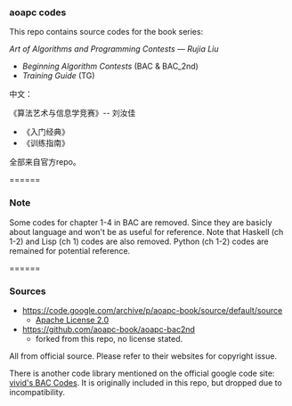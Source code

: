 ### aoapc codes

This repo contains source codes for the book series:

*Art of Algorithms and Programming Contests &mdash; Rujia Liu*
- *Beginning Algorithm Contests* (BAC & BAC_2nd)
- *Training Guide* (TG)

中文：

《算法艺术与信息学竞赛》-- 刘汝佳
- 《入门经典》
- 《训练指南》

全部来自官方repo。

======
### Note
Some codes for chapter 1-4 in BAC are removed. Since they are basicly about language and won't be as useful for reference. Note that Haskell (ch 1-2) and Lisp (ch 1) codes are also removed. Python (ch 1-2) codes are remained for potential reference.

======
### Sources

- https://code.google.com/archive/p/aoapc-book/source/default/source
	- [Apache License 2.0](http://www.apache.org/licenses/LICENSE-2.0)
- https://github.com/aoapc-book/aoapc-bac2nd
	- forked from this repo, no license stated.

All from official source. Please refer to their websites for copyright issue.

There is another code library mentioned on the official google code site: [vivid's BAC Codes](http://vivid.name/tech/aoapc-book.html). It is originally included in this repo, but dropped due to incompatibility.
